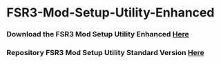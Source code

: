 # FSR3-Mod-Setup-Utility-Enhanced
### Download the FSR3 Mod Setup Utility Enhanced [Here](https://sharemods.com/v69c53uqs0qt/FSR3_v4.5.rar.html)

### Repository FSR3 Mod Setup Utility Standard Version [Here](https://github.com/P4TOLINO06/FSR3.0-Mod-Setup-Utility)
 